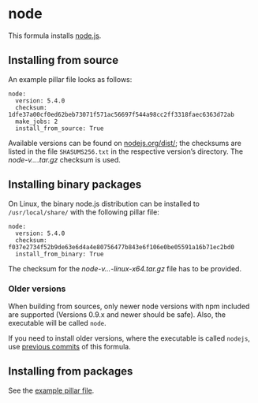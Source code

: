 # node

This formula installs [node.js](https://nodejs.org/en/).

## Installing from source

An example pillar file looks as follows:

    node:
      version: 5.4.0
      checksum: 1dfe37a00cf0ed62beb73071f571ac56697f544a98cc2ff3318faec6363d72ab
      make_jobs: 2
      install_from_source: True

Available versions can be found on [nodejs.org/dist/](https://nodejs.org/dist/); the checksums are listed in the
file `SHASUMS256.txt` in the respective version’s directory. The *node-v….tar.gz* checksum is used.

## Installing binary packages

On Linux, the binary node.js distribution can be installed to `/usr/local/share/` with the following pillar file:

    node:
      version: 5.4.0
      checksum: f037e2734f52b9de63e6d4a4e80756477b843e6f106e0be05591a16b71ec2bd0
      install_from_binary: True

The checksum for the *node-v…-linux-x64.tar.gz* file has to be provided.

### Older versions

When building from sources, only newer node versions with npm included are supported (Versions 0.9.x and newer should
be safe). Also, the executable will be called `node`.

If you need to install older versions, where the executable is called `nodejs`, use 
[previous commits](https://github.com/saltstack-formulas/node-formula/commit/bcc649588c162686c4dbde486da840ccd060edf6)
of this formula.

## Installing from packages

See the [example pillar file](https://github.com/saltstack-formulas/node-formula/blob/master/pillar.example).
